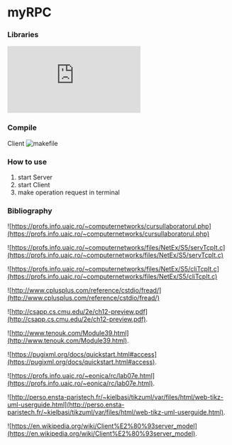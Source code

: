 # myRPC

### Libraries
![pugixml](https://pugixml.org/docs/quickstart.html#install)

### Compile
Client ![makefile](https://github.com/ioanabirsan/myRPC/blob/master/Client/CMakeFiles/Makefile2)

### How to use
1. start Server
2. start Client
3. make operation request in terminal

### Bibliography

![https://profs.info.uaic.ro/~computernetworks/cursullaboratorul.php](https://profs.info.uaic.ro/~computernetworks/cursullaboratorul.php)

![https://profs.info.uaic.ro/~computernetworks/files/NetEx/S5/servTcpIt.c](https://profs.info.uaic.ro/~computernetworks/files/NetEx/S5/servTcpIt.c)

![https://profs.info.uaic.ro/~computernetworks/files/NetEx/S5/cliTcpIt.c](https://profs.info.uaic.ro/~computernetworks/files/NetEx/S5/cliTcpIt.c)

![http://www.cplusplus.com/reference/cstdio/fread/](http://www.cplusplus.com/reference/cstdio/fread/)

![http://csapp.cs.cmu.edu/2e/ch12-preview.pdf](http://csapp.cs.cmu.edu/2e/ch12-preview.pdf).

![http://www.tenouk.com/Module39.html](http://www.tenouk.com/Module39.html).

![https://pugixml.org/docs/quickstart.html#access](https://pugixml.org/docs/quickstart.html#access).

![https://profs.info.uaic.ro/~eonica/rc/lab07e.html](https://profs.info.uaic.ro/~eonica/rc/lab07e.html).

![http://perso.ensta-paristech.fr/~kielbasi/tikzuml/var/files/html/web-tikz-uml-userguide.html](http://perso.ensta-paristech.fr/~kielbasi/tikzuml/var/files/html/web-tikz-uml-userguide.html).

![https://en.wikipedia.org/wiki/Client%E2%80%93server_model](https://en.wikipedia.org/wiki/Client%E2%80%93server_model).
